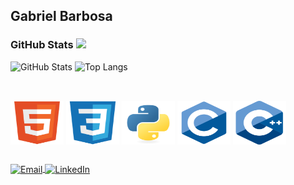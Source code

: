 ## Gabriel Barbosa

### GitHub Stats <img src="https://media.giphy.com/media/JoDhV5WdJjJWVf3KLS/giphy.gif" width="35px">

<div>
  <img src="https://github-readme-stats.vercel.app/api?username=GabrielDnz1&show_icons=true&theme=holi" alt="GitHub Stats">
  <img height = "195"src="https://github-readme-stats.vercel.app/api/top-langs/?username=anuraghazra&layout=compact&theme=holi" alt="Top Langs">
</div>

##
<div style="display: inline_block"><br>
  <img align="center" alt="Gabriel-HTML" height="70" width="85" src="https://raw.githubusercontent.com/devicons/devicon/master/icons/html5/html5-original.svg">
  <img align="center" alt="Gabriel-CSS" height="70" width="85" src="https://raw.githubusercontent.com/devicons/devicon/master/icons/css3/css3-original.svg">
  <img align="center" alt="Gabriel-Python" height="70" width="85" src="https://raw.githubusercontent.com/devicons/devicon/master/icons/python/python-original.svg">
  <img align="center" alt="Gabriel-C" height="70" width="85" src="https://raw.githubusercontent.com/devicons/devicon/master/icons/c/c-original.svg">
  <img align="center" alt="Gabriel-CPP" height="70" width="85" src="https://raw.githubusercontent.com/devicons/devicon/master/icons/cplusplus/cplusplus-original.svg">
</div>

##
<div>
  <a href="mailto:gabrielbarbosa1315@gmail.com">
    <img style="display: inline_block" align="center" height="100" width="100" src="https://cdn-icons-png.flaticon.com/512/355/355992.png" target="_blank" alt="Email">
  </a>
  <a href="https://www.linkedin.com/in/gabrieldnzz/" target="_blank">
    <img style="display: inline_block" align="center" height="100" width="100" src="https://cdn.icon-icons.com/icons2/1195/PNG/512/1490889701-linkedin_82539.png" target="_blank" alt="LinkedIn">
  </a>
</div>
